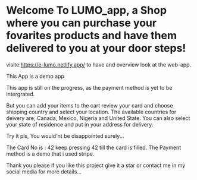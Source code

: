 # Welcome To LUMO_app, a Shop where you can purchase your fovarites products and have them delivered to you at your door steps!

visite:https://e-lumo.netlify.app/ to have and overview look at the web-app.

This App is a demo app

This app is still on the progress, as the payment method is yet to be intergrated. 

But you can add your items to the cart review your card and choose shipping country and select your location.
The available  countries for deivery are; Canada, Mexico, Nigeria and United State. You can also select your state of residence and put in your address for delivery. 

Try it pls, You would'nt be disappointed surely...

The Card No is : 42 keep pressing 42 till the card is filled. 
The Payment method is a demo that i used stripe.

Thank you please if you like this project give it a star or contact me in my social media for more details...


